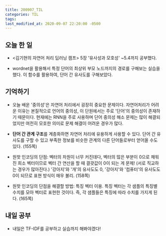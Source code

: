 ```yaml
---
title: 200907_TIL
categories: TIL
tags:
last_modified_at: 2020-09-07 22:20:00 -0500
---
```


## 오늘 한 일

* <김기현의 자연어 처리 딥러닝 캠프> 5장 '유사성과 모호성' ~5.4까지 공부했다.

* wordnet을 활용해서 특정 단어의 최상위 부모 노드까지의 경로를 구해보는 실습을 했다. 이 함수를 활용하여, 단어 간 유사도를 구해보았다.

## 기억하기

* 오늘 배운 '중의성'은 자연어 처리에서 굉장히 중요한 문제이다. 자연어처리가 어려운 이유는 본질적으로 언어의 중의성, 이 단원에서는 주로 '단어'의 중의성이 존재하기 때문이다. 현재에는 RNN을 주로 사용하며 단어 중의성 해소 문제는 많이 해결되었지만 여전히 모호한 의미로 문제 해결이 어려운 경우가 많다. 

* **단어 간 관계 구조**를 계층화하면 자연어 처리에 유용하게 사용할 수 있다. 단어 간 유사도를 구할 수 있고 부족한 정보를 비슷한 관계의 다른 단어들로부터 얻어올 수도 있다. (155쪽)

* 원핫 인코딩의 단점: 벡터의 차원이 너무 커진데다, 벡터의 많은 부분이 0으로 채워진 희소 벡터이므로 벡터 간 연산을 할 때 결괏값이 0이 되는 게 문제! (서로 직교하는 경우가 많아진다.)  '강아지'와 '개'의 유사도도 0, '강아지'와 '컴퓨터'의 유사도도 0이 되므로 표현 방식이 매우 불리. (158쪽)

* 원핫 인코딩의 단점을 해결할 방법: 특징 벡터 이용. 특징 벡터는 각 샘플의 특징별 수치를 모아 벡터로 표현한 것이다. 즉, 각 샘플들은 특징에 따라 수치를 가지게 된다. (165쪽)

## 내일 공부

* 내일은 TF-IDF를 공부하고 실습까지 해봐야겠다!

